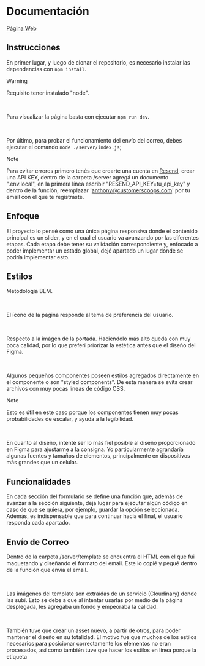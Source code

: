 # Documentación

[Página Web](https://prueba-tecnica-customer-scoops.vercel.app/)

## Instrucciones

En primer lugar, y luego de clonar el repositorio, es necesario instalar las dependencias con `npm install`.

>[!WARNING]
>Requisito tener instalado "node".

</br>

Para visualizar la página basta con ejecutar `npm run dev`.

</br>

Por último, para probar el funcionamiento del envío del correo, debes ejecutar el comando `node ./server/index.js`;

>[!NOTE]
>Para evitar errores primero tenés que crearte una cuenta en [Resend](https://resend.com/), crear una API KEY, dentro de la carpeta /server agregá un documento ".env.local", en la primera línea escribir "RESEND_API_KEY=tu_api_key" y dentro de la función, reemplazar 'anthony@customerscoops.com' por tu email con el que te registraste.

## Enfoque 

El proyecto lo pensé como una única página responsiva donde el contenido principal es un slider, y en el cual el usuario va avanzando por las diferentes etapas. Cada etapa debe tener su validación correspondiente y, enfocado a poder implementar un estado global, dejé apartado un lugar donde se podría implementar esto.

## Estilos

Metodología BEM.

</br>

El ícono de la página responde al tema de preferencia del usuario.

</br>

Respecto a la imágen de la portada. Haciendolo más alto queda con muy poca calidad, por lo que preferí priorizar la estética antes que el diseño del Figma. 

</br>

Algunos pequeños componentes poseen estilos agregados directamente en el componente o son "styled components". De esta manera se evita crear archivos con muy pocas líneas de código CSS.

>[!NOTE]
>Esto es útil en este caso porque los componentes tienen muy pocas probabilidades de escalar, y ayuda a la legibilidad.

</br>

En cuanto al diseño, intenté ser lo más fiel posible al diseño proporcionado en Figma para ajustarme a la consigna. Yo particularmente agrandaría algunas fuentes y tamaños de elementos, principalmente en dispositivos más grandes que un celular. 

## Funcionalidades

En cada sección del formulario se define una función que, además de avanzar a la sección siguiente, deja lugar para ejecutar algún código en caso de que se quiera, por ejemplo, guardar la opción seleccionada. Además, es indispensable que para continuar hacia el final, el usuario responda cada apartado.

## Envío de Correo 

Dentro de la carpeta /server/template se encuentra el HTML con el que fui maquetando y diseñando el formato del email. Este lo copié y pegué dentro de la función que envía el email.

</br>

Las imágenes del template son extraídas de un servicio (Cloudinary) donde las subí. Esto se debe a que al intentar usarlas por medio de la página desplegada, les agregaba un fondo y empeoraba la calidad.

</br>

También tuve que crear un asset nuevo, a partir de otros, para poder mantener el diseño en su totalidad. El motivo fue que muchos de los estilos necesarios para posicionar correctamente los elementos no eran procesados, así como también tuve que hacer los estilos en línea porque la etiqueta <style> provocaba errores.

</br>

>[!IMPORTANT]
>En lo que respecta a enviar el template al email proporcionado, tanto Resend como SendGrid solicitan validar un dominio para poder enviar a un correo que no sea el que usaste para registrarte. Por este motivo es que no pude completar el requisito, pero de todas formas adjunto una imagen para demostrar que se envía correctamente al Gmail.

</br>

![imagen demostracion](demostracion.png)